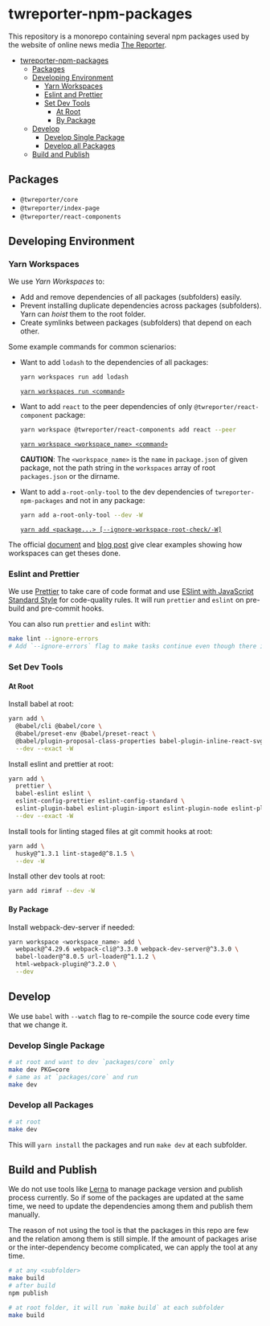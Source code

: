 # twreporter-npm-packages

This repository is a monorepo containing several npm packages used by the website of online news media [The Reporter](https://www.twreporter.org).

- [twreporter-npm-packages](#twreporter-npm-packages)
  - [Packages](#Packages)
  - [Developing Environment](#Developing-Environment)
    - [Yarn Workspaces](#Yarn-Workspaces)
    - [Eslint and Prettier](#Eslint-and-Prettier)
    - [Set Dev Tools](#Set-Dev-Tools)
      - [At Root](#At-Root)
      - [By Package](#By-Package)
  - [Develop](#Develop)
    - [Develop Single Package](#Develop-Single-Package)
    - [Develop all Packages](#Develop-all-Packages)
  - [Build and Publish](#Build-and-Publish)

## Packages

- `@twreporter/core`
- `@twreporter/index-page`
- `@twreporter/react-components`

## Developing Environment

### Yarn Workspaces

We use _Yarn Workspaces_ to:

- Add and remove dependencies of all packages (subfolders) easily.
- Prevent installing duplicate dependencies across packages (subfolders). Yarn can _hoist_ them to the root folder.
- Create symlinks between packages (subfolders) that depend on each other.

Some example commands for common scienarios:

- Want to add `lodash` to the dependencies of all packages:

  ```bash
  yarn workspaces run add lodash
  ```

  [`yarn workspaces run <command>`](https://yarnpkg.com/en/docs/cli/workspaces#toc-yarn-workspaces-run)

- Want to add `react` to the peer dependencies of only `@twreporter/react-component` package:

  ```bash
  yarn workspace @twreporter/react-components add react --peer
  ```

  [`yarn workspace <workspace_name> <command>`](https://yarnpkg.com/en/docs/cli/workspace)

  **CAUTION**: The `<workspace_name>` is the `name` in `package.json` of given package, not the path string in the `workspaces` array of root `packages.json` or the dirname.

- Want to add `a-root-only-tool` to the dev dependencies of `twreporter-npm-packages` and not in any package:

  ```bash
  yarn add a-root-only-tool --dev -W
  ```

  [`yarn add <package...> [--ignore-workspace-root-check/-W]`](https://yarnpkg.com/en/docs/cli/add#toc-yarn-add-ignore-workspace-root-check-w)

The official [document](https://yarnpkg.com/en/docs/workspaces) and [blog post](https://yarnpkg.com/blog/2017/08/02/introducing-workspaces/) give clear examples showing how workspaces can get theses done.

### Eslint and Prettier

We use [Prettier](https://prettier.io/) to take care of code format and use [ESlint with JavaScript Standard Style](https://github.com/standard/eslint-config-standard) for code-quality rules. It will run `prettier` and `eslint` on pre-build and pre-commit hooks.

You can also run `prettier` and `eslint` with:

```bash
make lint --ignore-errors
# Add `--ignore-errors` flag to make tasks continue even though there is any package has linting errors
```

### Set Dev Tools

#### At Root

Install babel at root:

```bash
yarn add \
  @babel/cli @babel/core \
  @babel/preset-env @babel/preset-react \
  @babel/plugin-proposal-class-properties babel-plugin-inline-react-svg babel-plugin-styled-components \
  --dev --exact -W
```

Install eslint and prettier at root:

```bash
yarn add \
  prettier \
  babel-eslint eslint \
  eslint-config-prettier eslint-config-standard \
  eslint-plugin-babel eslint-plugin-import eslint-plugin-node eslint-plugin-promise eslint-plugin-react eslint-plugin-standard \
  --dev --exact -W
```

Install tools for linting staged files at git commit hooks at root:

```bash
yarn add \
  husky@^1.3.1 lint-staged@^8.1.5 \
  --dev -W
```

Install other dev tools at root:

```bash
yarn add rimraf --dev -W
```

#### By Package

Install webpack-dev-server if needed:

```bash
yarn workspace <workspace_name> add \
  webpack@^4.29.6 webpack-cli@^3.3.0 webpack-dev-server@^3.3.0 \
  babel-loader@^8.0.5 url-loader@^1.1.2 \
  html-webpack-plugin@^3.2.0 \
  --dev
```

## Develop

We use `babel` with `--watch` flag to re-compile the source code every time that we change it.

### Develop Single Package

```bash
# at root and want to dev `packages/core` only
make dev PKG=core
# same as at `packages/core` and run
make dev
```

### Develop all Packages

```bash
# at root
make dev
```

This will `yarn install` the packages and run `make dev` at each subfolder.

## Build and Publish

We do not use tools like [Lerna](https://github.com/lerna/lerna) to manage package version and publish process currently. So if some of the packages are updated at the same time, we need to update the dependencies among them and publish them manually.

The reason of not using the tool is that the packages in this repo are few and the relation among them is still simple. If the amount of packages arise or the inter-dependency become complicated, we can apply the tool at any time.

```bash
# at any <subfolder>
make build
# after build
npm publish
```

```bash
# at root folder, it will run `make build` at each subfolder
make build
```
